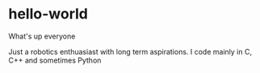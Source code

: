 # hello-world



What's up everyone

Just a robotics enthuasiast with long term aspirations.
I code mainly in C, C++ and sometimes Python
